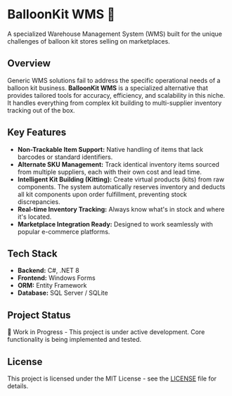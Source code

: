 # BalloonKit WMS 🎈
A specialized Warehouse Management System (WMS) built for the unique challenges of balloon kit stores selling on marketplaces.

## Overview
Generic WMS solutions fail to address the specific operational needs of a balloon kit business. **BalloonKit WMS** is a specialized alternative that provides tailored tools for accuracy, efficiency, and scalability in this niche. It handles everything from complex kit building to multi-supplier inventory tracking out of the box.

## Key Features
- **Non-Trackable Item Support:** Native handling of items that lack barcodes or standard identifiers.
- **Alternate SKU Management:** Track identical inventory items sourced from multiple suppliers, each with their own cost and lead time.
- **Intelligent Kit Building (Kitting):** Create virtual products (kits) from raw components. The system automatically reserves inventory and deducts all kit components upon order fulfillment, preventing stock discrepancies.
- **Real-time Inventory Tracking:** Always know what's in stock and where it's located.
- **Marketplace Integration Ready:** Designed to work seamlessly with popular e-commerce platforms.

## Tech Stack
- **Backend:** C#, .NET 8
- **Frontend:** Windows Forms
- **ORM:** Entity Framework
- **Database:** SQL Server / SQLite

## Project Status
🚧 Work in Progress - This project is under active development. Core functionality is being implemented and tested.

## License
This project is licensed under the MIT License - see the [LICENSE](LICENSE) file for details.
